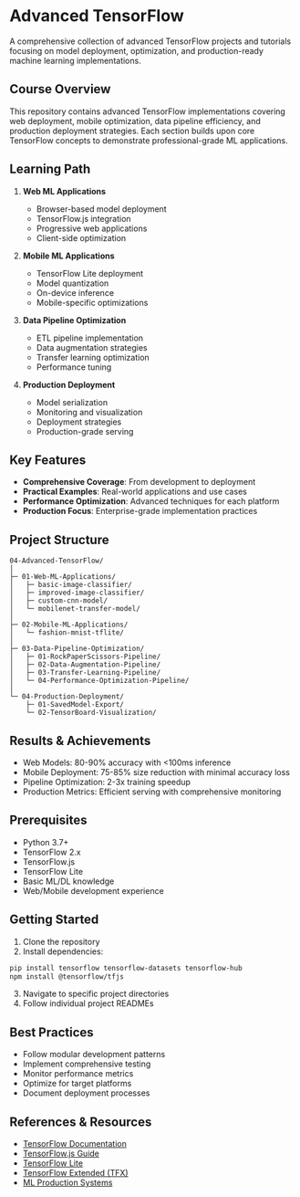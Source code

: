 # Advanced TensorFlow

A comprehensive collection of advanced TensorFlow projects and tutorials focusing on model deployment, optimization, and production-ready machine learning implementations.

## Course Overview
This repository contains advanced TensorFlow implementations covering web deployment, mobile optimization, data pipeline efficiency, and production deployment strategies. Each section builds upon core TensorFlow concepts to demonstrate professional-grade ML applications.

## Learning Path
1. **Web ML Applications**
   - Browser-based model deployment
   - TensorFlow.js integration
   - Progressive web applications
   - Client-side optimization

2. **Mobile ML Applications**
   - TensorFlow Lite deployment
   - Model quantization
   - On-device inference
   - Mobile-specific optimizations

3. **Data Pipeline Optimization**
   - ETL pipeline implementation
   - Data augmentation strategies
   - Transfer learning optimization
   - Performance tuning

4. **Production Deployment**
   - Model serialization
   - Monitoring and visualization
   - Deployment strategies
   - Production-grade serving

## Key Features
- **Comprehensive Coverage**: From development to deployment
- **Practical Examples**: Real-world applications and use cases
- **Performance Optimization**: Advanced techniques for each platform
- **Production Focus**: Enterprise-grade implementation practices

## Project Structure
```
04-Advanced-TensorFlow/
│
├─ 01-Web-ML-Applications/
│   ├─ basic-image-classifier/
│   ├─ improved-image-classifier/
│   ├─ custom-cnn-model/
│   └─ mobilenet-transfer-model/
│
├─ 02-Mobile-ML-Applications/
│   └─ fashion-mnist-tflite/
│
├─ 03-Data-Pipeline-Optimization/
│   ├─ 01-RockPaperScissors-Pipeline/
│   ├─ 02-Data-Augmentation-Pipeline/
│   ├─ 03-Transfer-Learning-Pipeline/
│   └─ 04-Performance-Optimization-Pipeline/
│
└─ 04-Production-Deployment/
    ├─ 01-SavedModel-Export/
    └─ 02-TensorBoard-Visualization/
```

## Results & Achievements
- Web Models: 80-90% accuracy with <100ms inference
- Mobile Deployment: 75-85% size reduction with minimal accuracy loss
- Pipeline Optimization: 2-3x training speedup
- Production Metrics: Efficient serving with comprehensive monitoring

## Prerequisites
- Python 3.7+
- TensorFlow 2.x
- TensorFlow.js
- TensorFlow Lite
- Basic ML/DL knowledge
- Web/Mobile development experience

## Getting Started
1. Clone the repository
2. Install dependencies:
```bash
pip install tensorflow tensorflow-datasets tensorflow-hub
npm install @tensorflow/tfjs
```
3. Navigate to specific project directories
4. Follow individual project READMEs

## Best Practices
- Follow modular development patterns
- Implement comprehensive testing
- Monitor performance metrics
- Optimize for target platforms
- Document deployment processes

## References & Resources
- [TensorFlow Documentation](https://www.tensorflow.org/guide)
- [TensorFlow.js Guide](https://www.tensorflow.org/js)
- [TensorFlow Lite](https://www.tensorflow.org/lite)
- [TensorFlow Extended (TFX)](https://www.tensorflow.org/tfx)
- [ML Production Systems](https://www.tensorflow.org/tfx/guide) 